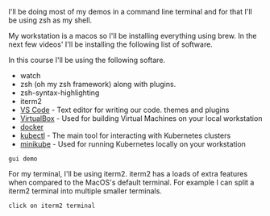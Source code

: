 







I'll be doing most of my demos in a command line terminal and for that I'll be using zsh as my shell.






My workstation is a macos so I'll be installing everything using brew. In the next few videos' I'll be installing the following list of software.


In this course I'll be using the following softare.



- watch
- zsh (oh my zsh framework) along with plugins.
- zsh-syntax-highlighting
- iterm2
- [VS Code](https://code.visualstudio.com/) - Text editor for writing our code. themes and plugins
- [VirtualBox](https://www.virtualbox.org/wiki/Downloads) - Used for building Virtual Machines on your local workstation
- [docker](https://www.docker.com/get-started)
- [kubectl](https://kubernetes.io/docs/tasks/tools/install-kubectl/) - The main tool for interacting with Kubernetes clusters
- [minikube](https://kubernetes.io/docs/tasks/tools/install-minikube/) - Used for running Kubernetes locally on your workstation



```
gui demo
```

For my terminal, I'll be using iterm2. iterm2 has a loads of extra features when compared to the MacOS's default terminal. For example     I can split a iterm2 terminal into multiple smaller terminals.

```
click on iterm2 terminal
```




